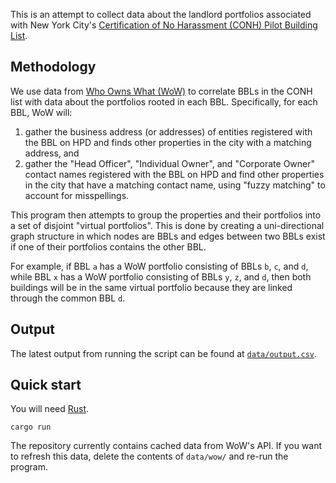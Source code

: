 This is an attempt to collect data about the landlord portfolios
associated with New York City's
[Certification of No Harassment (CONH) Pilot Building List][conh].

## Methodology

We use data from [Who Owns What (WoW)][wow] to correlate BBLs in the
CONH list with data about the portfolios rooted in each BBL. Specifically,
for each BBL, WoW will:

1. gather the business address (or addresses) of entities registered with the BBL on HPD and finds other properties in the city with a matching address, and
2. gather the "Head Officer", "Individual Owner", and "Corporate Owner" contact names registered with the BBL on HPD and find other properties in the city that have a matching contact name, using "fuzzy matching" to account for misspellings.

This program then attempts to group the properties and their portfolios
into a set of disjoint "virtual portfolios".  This is done by
creating a uni-directional graph structure in which nodes are
BBLs and edges between two BBLs exist if one of their portfolios
contains the other BBL.

For example, if BBL `a` has a WoW portfolio consisting of BBLs `b`, `c`, 
and `d`, while BBL `x` has a WoW portfolio consisting of BBLs `y`, `z`, and 
`d`, then both buildings will be in the same virtual portfolio because they
are linked through the common BBL `d`.

[wow]: https://whoownswhat.justfix.nyc/

## Output

The latest output from running the script can be found at
[`data/output.csv`](./data/output.csv).

## Quick start

You will need [Rust](https://www.rust-lang.org/).

```
cargo run
```

The repository currently contains cached data from WoW's API.
If you want to refresh this data, delete the contents of
`data/wow/` and re-run the program.

[conh]: https://data.cityofnewyork.us/Housing-Development/Certification-of-No-Harassment-CONH-Pilot-Building/bzxi-2tsw

